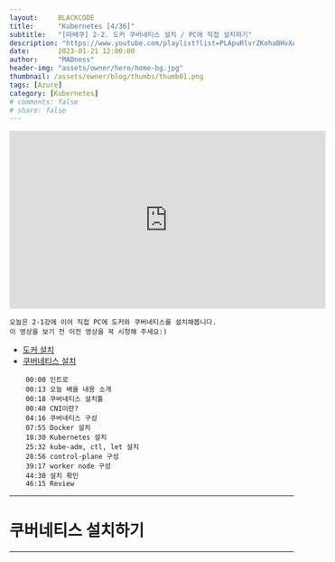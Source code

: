 ```yaml
---
layout:     BLACKCODE
title:      "Kubernetes [4/36]"
subtitle:   "[따배쿠] 2-2. 도커 쿠버네티스 설치 / PC에 직접 설치하기"
description: "https://www.youtube.com/playlist?list=PLApuRlvrZKohaBHvXAOhUD-RxD0uQ3z0c"
date:       2023-01-21 12:00:00
author:     "MADness"
header-img: "assets/owner/hero/home-bg.jpg"
thumbnail: /assets/owner/blog/thumbs/thumb01.png
tags: [Azure]
category: [Kubernetes]
# comments: false
# share: false
---
```


<iframe width="560" height="315" src="https://www.youtube.com/embed/lheclzO-G7k?list=PLApuRlvrZKohaBHvXAOhUD-RxD0uQ3z0c" title="[따배쿠] 2-2. 도커 쿠버네티스 설치 / PC에 직접 설치하기" frameborder="0" allow="accelerometer; autoplay; clipboard-write; encrypted-media; gyroscope; picture-in-picture; web-share" allowfullscreen></iframe>

    오늘은 2-1강에 이어 직접 PC에 도커와 쿠버네티스를 설치해봅니다.
    이 영상을 보기 전 이전 영상을 꼭 시청해 주세요:)

- [도커 설치](https://docs.docker.com/)
- [쿠버네티스 설치](https://kubernetes.io/)
```
    00:00 인트로
    00:13 오늘 배울 내용 소개
    00:18 쿠버네티스 설치툴
    00:40 CNI이란?
    04:16 쿠버네티스 구성
    07:55 Docker 설치
    18:30 Kubernetes 설치
    25:32 kube-adm, ctl, let 설치
    28:56 control-plane 구성
    39:17 worker node 구성
    44:30 설치 확인
    46:15 Review
```

---

# 쿠버네티스 설치하기

---

##